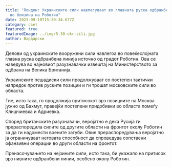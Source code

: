```yaml
---
title: "Лондон: Украинските сили навлегуваат во главната руска одбранбена линија
  во близина на Роботин"
date: 2023-09-10T15:30:34.677Z
category: свет
featured: true
featuredImage: ../img/5-30-ukr-sili.jpg
author: Вардарски
---
```

Делови од украинските вооружени сили навлегоа во повеќеслојната главна руска одбранбена линија источно од градот Роботин. Ова се наведува во најновиот разузнавачки извештај на Министерството за одбрана на Велика Британија.

Украинските пешадиски сили продолжуваат со постепен тактички напредок против руските позиции и ги трошат московските сили во областа.

Тие, исто така, го продолжија притисокот врз позициите на Москва јужно од Бахмут, правејќи постепени придобивки во областа помеѓу Клишчиевка и Адриевка.

Според британските разузнавачи, веројатно е дека Русија ги прераспоредила силите од другите области на фронтот околу Роботин за да ги надомести воените загуби. Овие прераспоредувања веројатно ја ограничуваат неговата способност да спроведува сопствени офанзивни операции во други области на фронтот.

Пренасочувањето на нејзините сили, исто така, би укажало на притисок врз нивните одбранбени линии, особено околу Роботин.